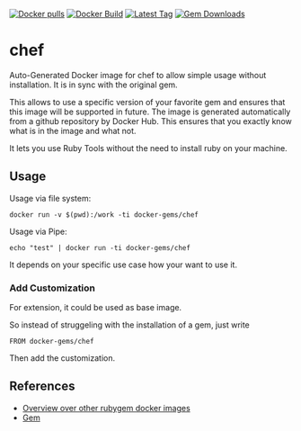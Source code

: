 [![Docker pulls](https://img.shields.io/docker/pulls/rubygem/chef.svg)](https://hub.docker.com/r/rubygem/chef/)
[![Docker Build](https://img.shields.io/docker/automated/rubygem/chef.svg)](https://hub.docker.com/r/rubygem/chef/)
[![Latest Tag](https://img.shields.io/github/tag/docker-rubygem/chef.svg)](https://hub.docker.com/r/rubygem/chef/)
[![Gem Downloads](https://img.shields.io/gem/dt/chef.svg)](https://rubygems.org/gems/chef/)
# chef

Auto-Generated Docker image for chef to allow simple usage without installation.
It is in sync with the original gem.

This allows to use a specific version of your favorite gem and ensures that this image will be supported in future.
The image is generated automatically from a github repository by Docker Hub.
This ensures that you exactly know what is in the image and what not.

It lets you use Ruby Tools without the need to install ruby on your machine.

## Usage

Usage via file system:

`docker run -v $(pwd):/work -ti docker-gems/chef`

Usage via Pipe:

`echo "test" | docker run -ti docker-gems/chef`

It depends on your specific use case how your want to use it.

### Add Customization

For extension, it could be used as base image.

So instead of struggeling with the installation of a gem, just write

`FROM docker-gems/chef`

Then add the customization.

## References

 - [Overview over other rubygem docker images](https://github.com/thinkbot/docker-rubygem)
 - [Gem](https://rubygems.org/gems/chef/)
